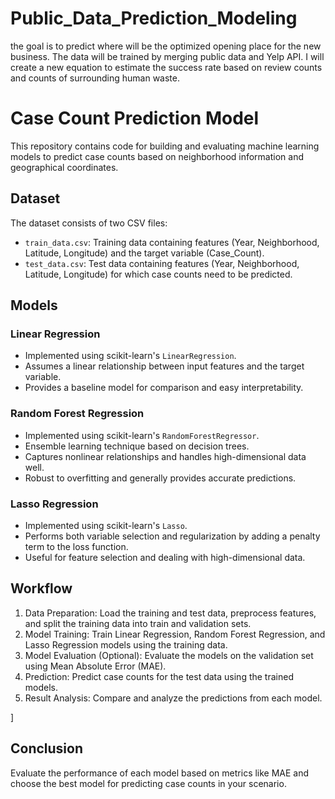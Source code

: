 # Public_Data_Prediction_Modeling
the goal is to predict where will be the optimized opening place for the new business. The data will be trained by merging public data and Yelp API. I will create a new equation to estimate the success rate based on review counts and counts of surrounding human waste.   

# Case Count Prediction Model

This repository contains code for building and evaluating machine learning models to predict case counts based on neighborhood information and geographical coordinates.

## Dataset

The dataset consists of two CSV files:
- `train_data.csv`: Training data containing features (Year, Neighborhood, Latitude, Longitude) and the target variable (Case_Count).
- `test_data.csv`: Test data containing features (Year, Neighborhood, Latitude, Longitude) for which case counts need to be predicted.

## Models

### Linear Regression

- Implemented using scikit-learn's `LinearRegression`.
- Assumes a linear relationship between input features and the target variable.
- Provides a baseline model for comparison and easy interpretability.

### Random Forest Regression

- Implemented using scikit-learn's `RandomForestRegressor`.
- Ensemble learning technique based on decision trees.
- Captures nonlinear relationships and handles high-dimensional data well.
- Robust to overfitting and generally provides accurate predictions.

### Lasso Regression

- Implemented using scikit-learn's `Lasso`.
- Performs both variable selection and regularization by adding a penalty term to the loss function.
- Useful for feature selection and dealing with high-dimensional data.

## Workflow

1. Data Preparation: Load the training and test data, preprocess features, and split the training data into train and validation sets.
2. Model Training: Train Linear Regression, Random Forest Regression, and Lasso Regression models using the training data.
3. Model Evaluation (Optional): Evaluate the models on the validation set using Mean Absolute Error (MAE).
4. Prediction: Predict case counts for the test data using the trained models.
5. Result Analysis: Compare and analyze the predictions from each model.

]
## Conclusion

Evaluate the performance of each model based on metrics like MAE and choose the best model for predicting case counts in your scenario.

